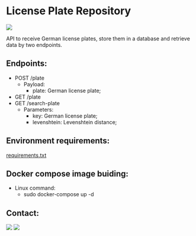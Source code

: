 # License Plate Repository

[<img src="https://img.shields.io/badge/author-Lucas Faria-yellow?style=flat-square"/>](https://github.com/LucasAlbFar)

API to receive German license plates, store them in a database and retrieve data by two endpoints.

## Endpoints:
* POST /plate
  * Payload: 
    * plate: German license plate;
* GET /plate
* GET /search-plate
  * Parameters: 
    * key: German license plate;
    * levenshtein: Levenshtein distance;

## Environment requirements:
[requirements.txt](https://github.com/LucasAlbFar/license_plate_repo/blob/main/src/requirements.txt)

## Docker compose image buiding:
* Linux command:
  * sudo docker-compose up -d

## Contact:
[<img src="https://img.shields.io/badge/LucasFaria-0A66C2?style=flat-square&logo=linkedin&logoColor=white" />](https://www.linkedin.com/in/lucasalbfar/)
[<img src="https://img.shields.io/badge/lucasalbfar@gmail.com-EA4335?style=flat-square&logo=Gmail&logoColor=white" />](mailto:lucasalbfarw@gmail.com)
